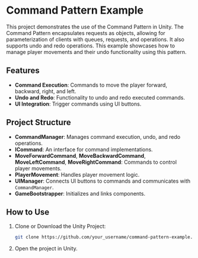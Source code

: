 # Command Pattern Example

This project demonstrates the use of the Command Pattern in Unity. The Command Pattern encapsulates requests as objects, allowing for parameterization of clients with queues, requests, and operations. It also supports undo and redo operations. This example showcases how to manage player movements and their undo functionality using this pattern.

## Features

- **Command Execution**: Commands to move the player forward, backward, right, and left.
- **Undo and Redo**: Functionality to undo and redo executed commands.
- **UI Integration**: Trigger commands using UI buttons.

## Project Structure

- **CommandManager**: Manages command execution, undo, and redo operations.
- **ICommand**: An interface for command implementations.
- **MoveForwardCommand**, **MoveBackwardCommand**, **MoveLeftCommand**, **MoveRightCommand**: Commands to control player movements.
- **PlayerMovement**: Handles player movement logic.
- **UIManager**: Connects UI buttons to commands and communicates with `CommandManager`.
- **GameBootstrapper**: Initializes and links components.

## How to Use

1. Clone or Download the Unity Project:
   ```bash
   git clone https://github.com/your_username/command-pattern-example.git

2. Open the project in Unity.
 
